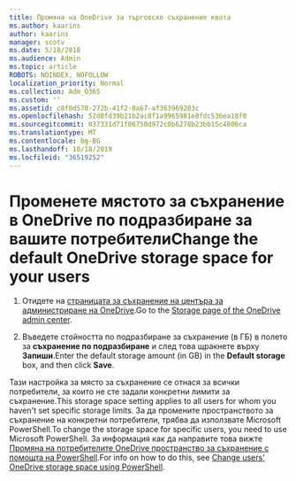```yaml
---
title: Промяна на OneDrive за търговско съхранение квота
ms.author: kaarins
author: kaarins
manager: scotv
ms.date: 5/18/2018
ms.audience: Admin
ms.topic: article
ROBOTS: NOINDEX, NOFOLLOW
localization_priority: Normal
ms.collection: Adm_O365
ms.custom: ''
ms.assetid: c8f0d578-272b-41f2-8a67-af363969203c
ms.openlocfilehash: 52d8fd39b21b2ac8f1a9965981e8fdc536ea18f0
ms.sourcegitcommit: 037331d71f06750d972c0b6278b23bb15c4806ca
ms.translationtype: MT
ms.contentlocale: bg-BG
ms.lasthandoff: 10/18/2019
ms.locfileid: "36519252"
---
```

# <a name="change-the-default-onedrive-storage-space-for-your-users"></a><span data-ttu-id="141d3-102">Променете мястото за съхранение в OneDrive по подразбиране за вашите потребители</span><span class="sxs-lookup"><span data-stu-id="141d3-102">Change the default OneDrive storage space for your users</span></span>

1. <span data-ttu-id="141d3-103">Отидете на [страницата за съхранение на центъра за администриране на OneDrive](https://admin.onedrive.com/?v=StorageSettings).</span><span class="sxs-lookup"><span data-stu-id="141d3-103">Go to the [Storage page of the OneDrive admin center](https://admin.onedrive.com/?v=StorageSettings).</span></span>
    
2. <span data-ttu-id="141d3-104">Въведете стойността по подразбиране за съхранение (в ГБ) в полето за **съхранение по подразбиране** и след това щракнете върху **Запиши**.</span><span class="sxs-lookup"><span data-stu-id="141d3-104">Enter the default storage amount (in GB) in the **Default storage** box, and then click **Save**.</span></span>
    
<span data-ttu-id="141d3-105">Тази настройка за място за съхранение се отнася за всички потребители, за които не сте задали конкретни лимити за съхранение.</span><span class="sxs-lookup"><span data-stu-id="141d3-105">This storage space setting applies to all users for whom you haven't set specific storage limits.</span></span> <span data-ttu-id="141d3-106">За да промените пространството за съхранение на конкретни потребители, трябва да използвате Microsoft PowerShell.</span><span class="sxs-lookup"><span data-stu-id="141d3-106">To change the storage space for specific users, you need to use Microsoft PowerShell.</span></span> <span data-ttu-id="141d3-107">За информация как да направите това вижте [Промяна на потребителите OneDrive пространство за съхранение с помощта на PowerShell](https://go.microsoft.com/fwlink/?linkid=866402).</span><span class="sxs-lookup"><span data-stu-id="141d3-107">For info on how to do this, see [Change users' OneDrive storage space using PowerShell](https://go.microsoft.com/fwlink/?linkid=866402).</span></span>
  

